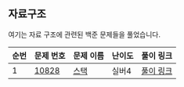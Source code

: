 ## 자료구조
여기는 자료 구조에 관련된 백준 문제들을 풀었습니다.

| 순번  | 문제 번호     | 문제 이름  | 난이도 | 풀이 링크                                            |
|-----|-----------|--------|-----|--------------------------------------------------|
| 1   | [10828]("https://www.acmicpc.net/problem/10828") | [스택]("https://www.acmicpc.net/problem/10828") | 실버4 | [풀이 링크]("https://github.com/tae2089/algorithm/blob/main/java/src/main/java/data_structure/stack/Main10828.java") |

